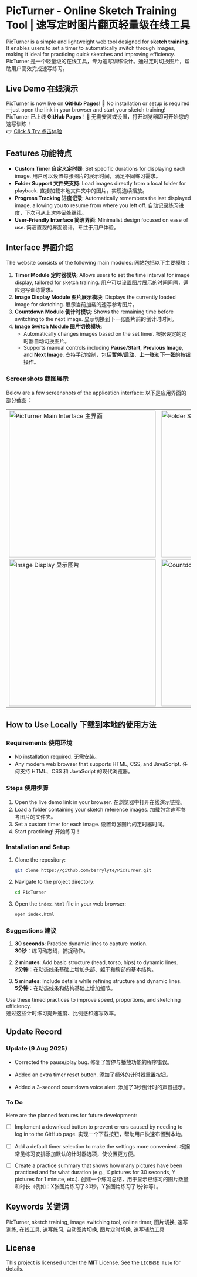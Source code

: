 # PicTurner - Online Sketch Training Tool | 速写定时图片翻页轻量级在线工具
PicTurner is a simple and lightweight web tool designed for **sketch training**. It enables users to set a timer to automatically switch through images, making it ideal for practicing quick sketches and improving efficiency.
PicTurner 是一个轻量级的在线工具，专为速写训练设计。通过定时切换图片，帮助用户高效完成速写练习。

## Live Demo 在线演示  
PicTurner is now live on **GitHub Pages**! 🎉 No installation or setup is required—just open the link in your browser and start your sketch training!  
PicTurner 已上线 **GitHub Pages**！🎉 无需安装或设置，打开浏览器即可开始您的速写训练！  
👉 [Click & Try 点击体验](https://berrylyte.github.io/PicTurner/)

## Features 功能特点
- **Custom Timer 自定义定时器**: Set specific durations for displaying each image. 用户可以设置每张图片的展示时间，满足不同练习需求。
- **Folder Support 文件夹支持**: Load images directly from a local folder for playback. 直接加载本地文件夹中的图片，实现连续播放。
- **Progress Tracking 进度记录**: Automatically remembers the last displayed image, allowing you to resume from where you left off. 自动记录练习进度，下次可从上次停留处继续。
- **User-Friendly Interface 简洁界面**: Minimalist design focused on ease of use. 简洁直观的界面设计，专注于用户体验。

## Interface 界面介绍
The website consists of the following main modules: 网站包括以下主要模块：
1. **Timer Module 定时器模块**: Allows users to set the time interval for image display, tailored for sketch training. 用户可以设置图片展示的时间间隔，适应速写训练需求。
2. **Image Display Module 图片展示模块**: Displays the currently loaded image for sketching. 展示当前加载的速写参考图片。
3. **Countdown Module 倒计时模块**: Shows the remaining time before switching to the next image. 显示切换到下一张图片前的倒计时时间。
4. **Image Switch Module 图片切换模块**: 
   - Automatically changes images based on the set timer. 根据设定的定时器自动切换图片。
   - Supports manual controls including **Pause/Start**, **Previous Image**, and **Next Image**. 支持手动控制，包括**暂停/启动**、**上一张**和**下一张**的按钮操作。

### Screenshots 截图展示
Below are a few screenshots of the application interface: 以下是应用界面的部分截图：

<table>
  <tr>
    <td><img src="assets/screenshots/screenshot1.png" alt="PicTurner Main Interface 主界面" width="400"></td>
    <td><img src="assets/screenshots/screenshot2.png" alt="Folder Settings 选择文件夹" width="400"></td>
  </tr>
  <tr>
    <td><img src="assets/screenshots/screenshot3.png" alt="Image Display 显示图片" width="400"></td>
    <td><img src="assets/screenshots/screenshot4.png" alt="Countdown Timer 倒计时启动！" width="400"></td>
  </tr>
</table>

## How to Use Locally 下载到本地的使用方法

### Requirements 使用环境
- No installation required. 无需安装。
- Any modern web browser that supports HTML, CSS, and JavaScript. 任何支持 HTML、CSS 和 JavaScript 的现代浏览器。

### Steps 使用步骤
1. Open the live demo link in your browser. 在浏览器中打开在线演示链接。
2. Load a folder containing your sketch reference images. 加载包含速写参考图片的文件夹。
3. Set a custom timer for each image. 设置每张图片的定时器时间。
4. Start practicing! 开始练习！

### Installation and Setup
1. Clone the repository:
   ```bash
   git clone https://github.com/berrylyte/PicTurner.git

2. Navigate to the project directory:
   ```bash
   cd PicTurner

3. Open the `index.html` file in your web browser:
   ```bash
   open index.html   

### Suggestions 建议
1. **30 seconds**: Practice dynamic lines to capture motion.  
   **30秒**：练习动态线，捕捉动作。

2. **2 minutes**: Add basic structure (head, torso, hips) to dynamic lines.  
   **2分钟**：在动态线条基础上增加头部、躯干和胯部的基本结构。

3. **5 minutes**: Include details while refining structure and dynamic lines.  
   **5分钟**：在动态线条和结构基础上增加细节。

Use these timed practices to improve speed, proportions, and sketching efficiency.  
通过这些计时练习提升速度、比例感和速写效率。

## Update Record

### Update (9 Aug 2025)
- Corrected the pause/play bug. 修复了暂停与播放功能的程序错误。

- Added an extra timer reset button. 添加了额外的计时器重置按钮。

- Added a 3-second countdown voice alert. 添加了3秒倒计时的声音提示。

### To Do
Here are the planned features for future development:

- [ ] Implement a download button to prevent errors caused by needing to log in to the GitHub page. 实现一个下载按钮，帮助用户快速布置到本地。

- [ ] Add a default timer selection to make the settings more convenient. 根据常见练习安排添加默认的计时器选项，使设置更方便。

- [ ] Create a practice summary that shows how many pictures have been practiced and for what duration (e.g., X pictures for 30 seconds, Y pictures for 1 minute, etc.). 创建一个练习总结，用于显示已练习的图片数量和时长（例如：X张图片练习了30秒，Y张图片练习了1分钟等）。

## Keywords 关键词
PicTurner, sketch training, image switching tool, online timer, 图片切换, 速写训练, 在线工具, 速写练习, 自动图片切换, 图片定时切换, 速写辅助工具

## License
This project is licensed under the **MIT** License. See the `LICENSE file` for details.
